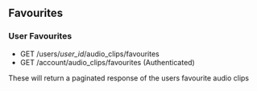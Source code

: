 ## Favourites ##

### User Favourites ###

 * GET /users/*user_id*/audio_clips/favourites
 * GET /account/audio_clips/favourites (Authenticated)

These will return a paginated response of the users favourite audio clips
